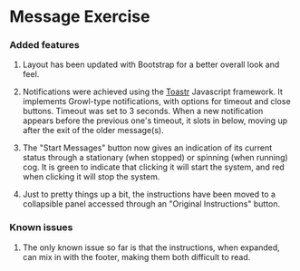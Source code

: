 # Message Exercise

### Added features
1) Layout has been updated with Bootstrap for a better overall look and feel.

2) Notifications were achieved using the [Toastr](http://codeseven.github.io/toastr/) Javascript framework. It implements Growl-type notifications, with options for timeout and close buttons. Timeout was set to 3 seconds. When a new notification appears before the previous one's timeout, it slots in below, moving up after the exit of the older message(s).

3) The "Start Messages" button now gives an indication of its current status through a stationary (when stopped) or spinning (when running) cog. It is green to indicate that clicking it will start the system, and red when clicking it will stop the system.

4) Just to pretty things up a bit, the instructions have been moved to a collapsible panel accessed through an "Original Instructions" button.

### Known issues
1) The only known issue so far is that the instructions, when expanded, can mix in with the footer, making them both difficult to read.

